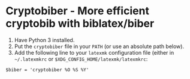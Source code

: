 # Cryptobiber - More efficient cryptobib with biblatex/biber

1. Have Python 3 installed.
2. Put the `cryptobiber` file in your `PATH` (or use an absolute path below).
3. Add the following line to your `latexmk` configuration file (either in `~/.latexmkrc` or
   `$XDG_CONFIG_HOME/latexmk/latexmkrc`:

```
$biber = 'cryptobiber %O %S %Y'
```
